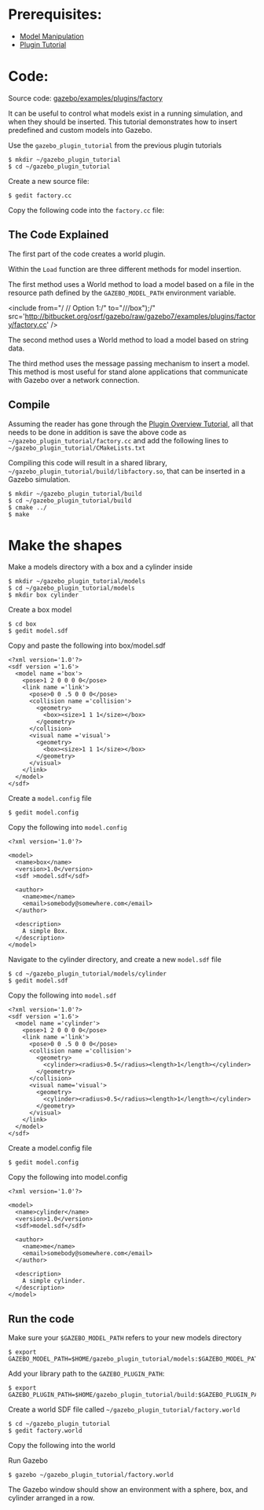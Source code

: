 # Prerequisites:

 * [Model Manipulation](http://gazebosim.org/tutorials/?tut=plugins_model)
 * [Plugin Tutorial](http://gazebosim.org/tutorials/?tut=plugins_hello_world)

# Code:

Source code: [gazebo/examples/plugins/factory](https://bitbucket.org/osrf/gazebo/src/gazebo7/examples/plugins/factory)

It can be useful to control what models exist in a running simulation, and when they should be inserted. This tutorial demonstrates how to insert predefined and custom models into Gazebo.

Use the `gazebo_plugin_tutorial` from the previous plugin tutorials

~~~~
$ mkdir ~/gazebo_plugin_tutorial
$ cd ~/gazebo_plugin_tutorial
~~~~

Create a new source file:

~~~
$ gedit factory.cc
~~~

Copy the following code into the `factory.cc` file:
<include from="/#include/" src='http://bitbucket.org/osrf/gazebo/raw/gazebo7/examples/plugins/factory/factory.cc' />

## The Code Explained

The first part of the code creates a world plugin.

<include from="/#include/" to="/_sdf\*\/\)/" src='http://bitbucket.org/osrf/gazebo/raw/gazebo7/examples/plugins/factory/factory.cc' />

Within the `Load` function are three different methods for model insertion.


The first method uses a World method to load a model based on a file in the resource path defined by the `GAZEBO_MODEL_PATH` environment variable.

<include from="/    \/\/ Option 1:/" to="/\/\/box"\);/" src='http://bitbucket.org/osrf/gazebo/raw/gazebo7/examples/plugins/factory/factory.cc' />

The second method uses a World method to load a model based on string data.

<include from="/    \/\/ Option 2:/" to="/sphereSDF\);/" src='http://bitbucket.org/osrf/gazebo/raw/gazebo7/examples/plugins/factory/factory.cc' />

The third method uses the message passing mechanism to insert a model. This method is most useful for stand alone applications that communicate with Gazebo over a network connection.

<include from="/    \/\/ Option 3:!" to="/factoryPub.*Publish\(msg\);/" src='http://bitbucket.org/osrf/gazebo/raw/gazebo7/examples/plugins/factory/factory.cc' />


## Compile

Assuming the reader has gone through the [Plugin Overview Tutorial](http://gazebosim.org/tutorials/?tut=plugins_hello_world), all that needs to be done in addition is save the above code as `~/gazebo_plugin_tutorial/factory.cc` and add the following lines to `~/gazebo_plugin_tutorial/CMakeLists.txt`

<include from="/add_library/" src='http://bitbucket.org/osrf/gazebo/raw/gazebo7/examples/plugins/factory/CMakeLists.txt' />

Compiling this code will result in a shared library, `~/gazebo_plugin_tutorial/build/libfactory.so`, that can be inserted in a Gazebo simulation.

~~~
$ mkdir ~/gazebo_plugin_tutorial/build
$ cd ~/gazebo_plugin_tutorial/build
$ cmake ../
$ make
~~~

# Make the shapes

Make a models directory with a box and a cylinder inside

~~~
$ mkdir ~/gazebo_plugin_tutorial/models
$ cd ~/gazebo_plugin_tutorial/models
$ mkdir box cylinder
~~~

Create a box model

~~~
$ cd box
$ gedit model.sdf
~~~

Copy and paste the following into box/model.sdf

~~~
<?xml version='1.0'?>
<sdf version ='1.6'>
  <model name ='box'>
    <pose>1 2 0 0 0 0</pose>
    <link name ='link'>
      <pose>0 0 .5 0 0 0</pose>
      <collision name ='collision'>
        <geometry>
          <box><size>1 1 1</size></box>
        </geometry>
      </collision>
      <visual name ='visual'>
        <geometry>
          <box><size>1 1 1</size></box>
        </geometry>
      </visual>
    </link>
  </model>
</sdf>
~~~

Create a `model.config` file

~~~
$ gedit model.config
~~~

Copy the following into `model.config`

~~~
<?xml version='1.0'?>

<model>
  <name>box</name>
  <version>1.0</version>
  <sdf >model.sdf</sdf>

  <author>
    <name>me</name>
    <email>somebody@somewhere.com</email>
  </author>

  <description>
    A simple Box.
  </description>
</model>
~~~

Navigate to the cylinder directory, and create a new `model.sdf` file

~~~
$ cd ~/gazebo_plugin_tutorial/models/cylinder
$ gedit model.sdf
~~~

Copy the following into `model.sdf`

~~~
<?xml version='1.0'?>
<sdf version ='1.6'>
  <model name ='cylinder'>
    <pose>1 2 0 0 0 0</pose>
    <link name ='link'>
      <pose>0 0 .5 0 0 0</pose>
      <collision name ='collision'>
        <geometry>
          <cylinder><radius>0.5</radius><length>1</length></cylinder>
        </geometry>
      </collision>
      <visual name='visual'>
        <geometry>
          <cylinder><radius>0.5</radius><length>1</length></cylinder>
        </geometry>
      </visual>
    </link>
  </model>
</sdf>
~~~

Create a model.config file

~~~
$ gedit model.config
~~~

Copy the following into model.config

~~~
<?xml version='1.0'?>

<model>
  <name>cylinder</name>
  <version>1.0</version>
  <sdf>model.sdf</sdf>

  <author>
    <name>me</name>
    <email>somebody@somewhere.com</email>
  </author>

  <description>
    A simple cylinder.
  </description>
</model>
~~~


## Run the code

Make sure your `$GAZEBO_MODEL_PATH` refers to your new models directory

~~~
$ export GAZEBO_MODEL_PATH=$HOME/gazebo_plugin_tutorial/models:$GAZEBO_MODEL_PATH
~~~

Add your library path to the `GAZEBO_PLUGIN_PATH`:

~~~
$ export GAZEBO_PLUGIN_PATH=$HOME/gazebo_plugin_tutorial/build:$GAZEBO_PLUGIN_PATH
~~~

Create a world SDF file called `~/gazebo_plugin_tutorial/factory.world`

~~~
$ cd ~/gazebo_plugin_tutorial
$ gedit factory.world
~~~

Copy the following into the world
<include src='http://bitbucket.org/osrf/gazebo/raw/gazebo7/examples/plugins/factory/factory.world' />

Run Gazebo

~~~
$ gazebo ~/gazebo_plugin_tutorial/factory.world
~~~

The Gazebo window should show an environment with a sphere, box, and cylinder arranged in a row.
